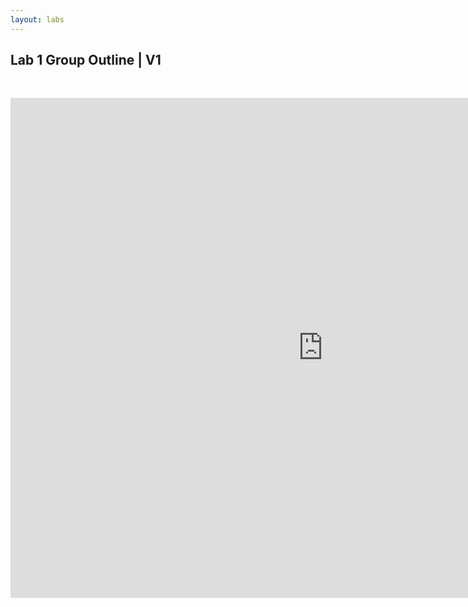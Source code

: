 ```yaml
---
layout: labs
---
```


## Lab 1 Group Outline | V1

<p>&nbsp;</p>
<div style="text-align: center"><iframe src="https://docs.google.com/document/d/e/2PACX-1vSHYY7Epa-cbxZa8htIqMGAHWpyD4xwov8sX59kDnhmywoI5m7rJ79aDftqQ8OvmQ/pub?embedded=true" frameborder="0" width="1000" height="800" allowfullscreen="true" mozallowfullscreen="true" webkitallowfullscreen="true"></iframe></div>
